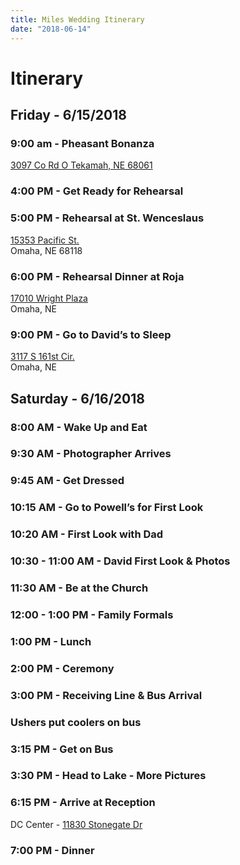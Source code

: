 ```yaml
---
title: Miles Wedding Itinerary
date: "2018-06-14"
---
```

# Itinerary

## Friday - 6/15/2018

### 9:00 am - Pheasant Bonanza
[3097 Co Rd O Tekamah, NE 68061](https://www.bing.com/local?lid=YN548x9548586&id=YN548x9548586&q=Pheasant+Bonanza&name=Pheasant+Bonanza&cp=41.8817138671875%7e-96.2772598266602&ppois=41.8817138671875_-96.2772598266602_Pheasant+Bonanza)

### 4:00 PM - Get Ready for Rehearsal

### 5:00 PM - Rehearsal at St. Wenceslaus
[15353 Pacific St.](https://www.bing.com/local?lid=YN549x21357991&id=YN549x21357991&q=St.+Wenceslaus+Catholic+Church&name=St.+Wenceslaus+Catholic+Church&cp=41.2463684082031%7e-96.1535568237305&ppois=41.2463684082031_-96.1535568237305_St.+Wenceslaus+Catholic+Church&FORM=SNAPST)</br>
Omaha, NE 68118

### 6:00 PM - Rehearsal Dinner at Roja
[17010 Wright Plaza](https://www.bing.com/local?lid=YN549x9561227&id=YN549x9561227&q=Roja+Mexican+Grill&name=Roja+Mexican+Grill&cp=41.2334480285645%7e-96.1801910400391&ppois=41.2334480285645_-96.1801910400391_Roja+Mexican+Grill)</br>
Omaha, NE

### 9:00 PM - Go to David’s to Sleep
[3117 S 161st Cir.](https://www.redfin.com/NE/Omaha/3117-S-161st-Cir-68130/home/88356460) </br>
Omaha, NE

## Saturday - 6/16/2018

### 8:00 AM - Wake Up and Eat

### 9:30 AM - Photographer Arrives

### 9:45 AM - Get Dressed

### 10:15 AM - Go to Powell’s for First Look

### 10:20 AM - First Look with Dad

### 10:30 - 11:00 AM - David First Look & Photos

### 11:30 AM - Be at the Church

### 12:00 - 1:00 PM -  Family Formals

### 1:00 PM - Lunch

### 2:00 PM - Ceremony

### 3:00 PM - Receiving Line & Bus Arrival
### Ushers put coolers on bus

### 3:15 PM - Get on Bus

### 3:30 PM - Head to Lake - More Pictures

### 6:15 PM - Arrive at Reception 
DC Center - [11830 Stonegate Dr](https://www.bing.com/local?lid=YN873x15783132174278340731&id=YN873x15783132174278340731&q=DC+Centre&name=DC+Centre&cp=41.2876625061035%7e-96.0987854003906&ppois=41.2876625061035_-96.0987854003906_DC+Centre)

### 7:00 PM - Dinner
